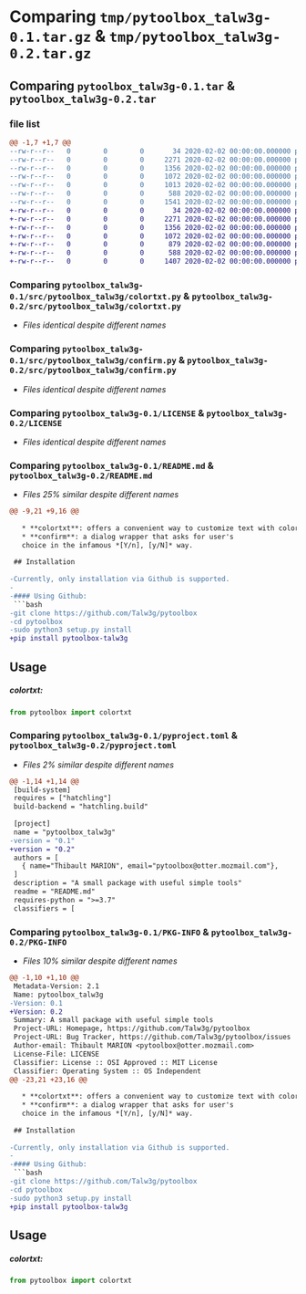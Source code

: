 # Comparing `tmp/pytoolbox_talw3g-0.1.tar.gz` & `tmp/pytoolbox_talw3g-0.2.tar.gz`

## Comparing `pytoolbox_talw3g-0.1.tar` & `pytoolbox_talw3g-0.2.tar`

### file list

```diff
@@ -1,7 +1,7 @@
--rw-r--r--   0        0        0       34 2020-02-02 00:00:00.000000 pytoolbox_talw3g-0.1/src/pytoolbox_talw3g/__init__.py
--rw-r--r--   0        0        0     2271 2020-02-02 00:00:00.000000 pytoolbox_talw3g-0.1/src/pytoolbox_talw3g/colortxt.py
--rw-r--r--   0        0        0     1356 2020-02-02 00:00:00.000000 pytoolbox_talw3g-0.1/src/pytoolbox_talw3g/confirm.py
--rw-r--r--   0        0        0     1072 2020-02-02 00:00:00.000000 pytoolbox_talw3g-0.1/LICENSE
--rw-r--r--   0        0        0     1013 2020-02-02 00:00:00.000000 pytoolbox_talw3g-0.1/README.md
--rw-r--r--   0        0        0      588 2020-02-02 00:00:00.000000 pytoolbox_talw3g-0.1/pyproject.toml
--rw-r--r--   0        0        0     1541 2020-02-02 00:00:00.000000 pytoolbox_talw3g-0.1/PKG-INFO
+-rw-r--r--   0        0        0       34 2020-02-02 00:00:00.000000 pytoolbox_talw3g-0.2/src/pytoolbox_talw3g/__init__.py
+-rw-r--r--   0        0        0     2271 2020-02-02 00:00:00.000000 pytoolbox_talw3g-0.2/src/pytoolbox_talw3g/colortxt.py
+-rw-r--r--   0        0        0     1356 2020-02-02 00:00:00.000000 pytoolbox_talw3g-0.2/src/pytoolbox_talw3g/confirm.py
+-rw-r--r--   0        0        0     1072 2020-02-02 00:00:00.000000 pytoolbox_talw3g-0.2/LICENSE
+-rw-r--r--   0        0        0      879 2020-02-02 00:00:00.000000 pytoolbox_talw3g-0.2/README.md
+-rw-r--r--   0        0        0      588 2020-02-02 00:00:00.000000 pytoolbox_talw3g-0.2/pyproject.toml
+-rw-r--r--   0        0        0     1407 2020-02-02 00:00:00.000000 pytoolbox_talw3g-0.2/PKG-INFO
```

### Comparing `pytoolbox_talw3g-0.1/src/pytoolbox_talw3g/colortxt.py` & `pytoolbox_talw3g-0.2/src/pytoolbox_talw3g/colortxt.py`

 * *Files identical despite different names*

### Comparing `pytoolbox_talw3g-0.1/src/pytoolbox_talw3g/confirm.py` & `pytoolbox_talw3g-0.2/src/pytoolbox_talw3g/confirm.py`

 * *Files identical despite different names*

### Comparing `pytoolbox_talw3g-0.1/LICENSE` & `pytoolbox_talw3g-0.2/LICENSE`

 * *Files identical despite different names*

### Comparing `pytoolbox_talw3g-0.1/README.md` & `pytoolbox_talw3g-0.2/README.md`

 * *Files 25% similar despite different names*

```diff
@@ -9,21 +9,16 @@
 
   * **colortxt**: offers a convenient way to customize text with color, background and blink.
   * **confirm**: a dialog wrapper that asks for user's
   choice in the infamous *[Y/n], [y/N]* way.
 
 ## Installation
 
-Currently, only installation via Github is supported.
-
-#### Using Github:
 ```bash
-git clone https://github.com/Talw3g/pytoolbox
-cd pytoolbox
-sudo python3 setup.py install
+pip install pytoolbox-talw3g
 ```
 
 ## Usage
 
 ##### colortxt:
 ```python
 from pytoolbox import colortxt
```

### Comparing `pytoolbox_talw3g-0.1/pyproject.toml` & `pytoolbox_talw3g-0.2/pyproject.toml`

 * *Files 2% similar despite different names*

```diff
@@ -1,14 +1,14 @@
 [build-system]
 requires = ["hatchling"]
 build-backend = "hatchling.build"
 
 [project]
 name = "pytoolbox_talw3g"
-version = "0.1"
+version = "0.2"
 authors = [
   { name="Thibault MARION", email="pytoolbox@otter.mozmail.com"},
 ]
 description = "A small package with useful simple tools"
 readme = "README.md"
 requires-python = ">=3.7"
 classifiers = [
```

### Comparing `pytoolbox_talw3g-0.1/PKG-INFO` & `pytoolbox_talw3g-0.2/PKG-INFO`

 * *Files 10% similar despite different names*

```diff
@@ -1,10 +1,10 @@
 Metadata-Version: 2.1
 Name: pytoolbox_talw3g
-Version: 0.1
+Version: 0.2
 Summary: A small package with useful simple tools
 Project-URL: Homepage, https://github.com/Talw3g/pytoolbox
 Project-URL: Bug Tracker, https://github.com/Talw3g/pytoolbox/issues
 Author-email: Thibault MARION <pytoolbox@otter.mozmail.com>
 License-File: LICENSE
 Classifier: License :: OSI Approved :: MIT License
 Classifier: Operating System :: OS Independent
@@ -23,21 +23,16 @@
 
   * **colortxt**: offers a convenient way to customize text with color, background and blink.
   * **confirm**: a dialog wrapper that asks for user's
   choice in the infamous *[Y/n], [y/N]* way.
 
 ## Installation
 
-Currently, only installation via Github is supported.
-
-#### Using Github:
 ```bash
-git clone https://github.com/Talw3g/pytoolbox
-cd pytoolbox
-sudo python3 setup.py install
+pip install pytoolbox-talw3g
 ```
 
 ## Usage
 
 ##### colortxt:
 ```python
 from pytoolbox import colortxt
```

